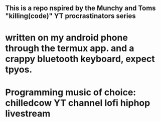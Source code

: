 ## This is a repo nspired by the Munchy and Toms "killing(code)" YT procrastinators series
# written on my android phone through the termux app. and a crappy bluetooth keyboard, expect tpyos.
# Programming music of choice: chilledcow YT channel lofi hiphop livestream 
